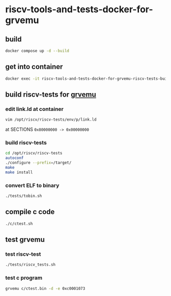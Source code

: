 # riscv-tools-and-tests-docker-for-grvemu

## build

```bash
docker compose up -d --build
```

## get into container

```bash
docker exec -it riscv-tools-and-tests-docker-for-grvemu-riscv-tests-build-1 bash
```

## build riscv-tests for [grvemu](https://github.com/kinpoko/grvemu)

### edit link.ld at container

```bash
vim /opt/riscv/riscv-tests/env/p/link.ld
```

at SECTIONS
`0x80000000 -> 0x00000000`

### build riscv-tests

```bash
cd /opt/riscv/riscv-tests
autoconf
./configure --prefix=/target/
make
make install
```

### convert ELF to binary

```bash
./tests/tobin.sh
```

## compile c code

```bash
./c/ctest.sh
```

## test grvemu

### test riscv-test

```bash
./tests/riscv_tests.sh
```

### test c program

```bash
grvemu c/ctest.bin -d -e 0xc0001073
```
